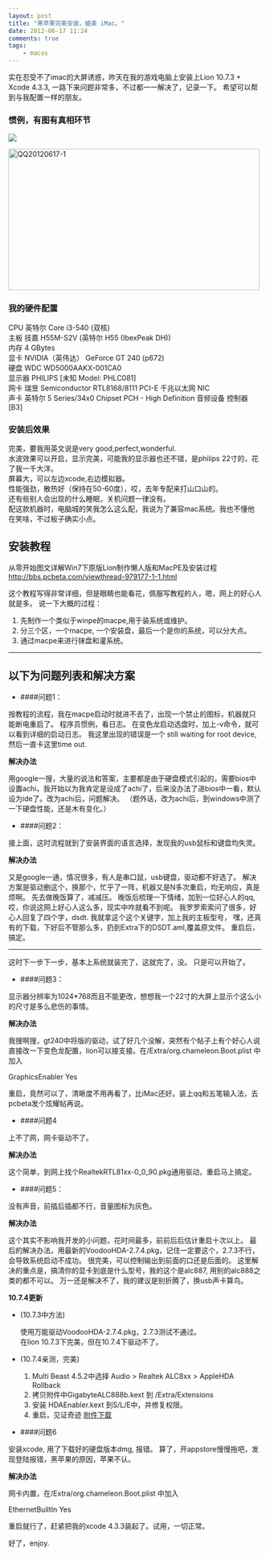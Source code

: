 ```yaml
---
layout: post
title: "黑苹果完美安装，媲美 iMac。"
date: 2012-06-17 11:24
comments: true
tags: 
    - macos
---
```


实在忍受不了imac的大屏诱惑，昨天在我的游戏电脑上安装上Lion 10.7.3 + Xcode 4.3.3, 一路下来问题非常多，不过都一一解决了，记录一下。 希望可以帮到与我配置一样的朋友。

### 惯例，有图有真相环节
![](http://l.ruby-china.org/photo/96e0bc2eaf78075ebd01bdfb12953abe.jpg)

<a href="http://www.flickr.com/photos/73858287@N03/7385074806/" title="Flickr 上 hhuai2012 的 QQ20120617-1"><img src="http://farm6.staticflickr.com/5275/7385074806_e32fac48c2.jpg" width="500" height="281" alt="QQ20120617-1"></a>

### 我的硬件配置

CPU 英特尔 Core i3-540 (双核)     
主板 技嘉 H55M-S2V (英特尔 H55 (IbexPeak DH))      
内存 4 GBytes      
显卡 NVIDIA（英伟达） GeForce GT 240 (p672)      
硬盘 WDC WD5000AAKX-001CA0      
显示器 PHILIPS [未知 Model: PHLC081]      
网卡 瑞昱 Semiconductor RTL8168/8111 PCI-E 千兆以太网 NIC      
声卡 英特尔 5 Series/34x0 Chipset PCH - High Definition 音频设备 控制器 [B3]      

### 安装后效果

完美，要我用英文说是very good,perfect,wonderful.     
水波效果可以开启，显示完美，可能我的显示器也还不错，是philips 22寸的，花了我一千大洋。     
屏幕大，可以左边xcode,右边模拟器。     
性能强劲，散热好（保持在50-60度），哎，去年专配来打山口山的。     
还有些别人会出现的什么睡眠，关机问题一律没有。     
配这款机器时，电脑城的笑我怎么这么配，我说为了兼容mac系统。我也不懂他在笑啥，不过板子确实小点。     

## 安装教程

从零开始图文详解Win7下原版Lion制作懒人版和MacPE及安装过程
http://bbs.pcbeta.com/viewthread-979177-1-1.html

这个教程写得非常详细，但是眼睛也能看花，佩服写教程的人，嗯，网上的好心人就是多。
说一下大概的过程：

1.   先制作一个类似于winpe的macpe,用于装系统或维护。
1.   分三个区，一个macpe, 一个安装盘，最后一个是你的系统，可以分大点。
1.   通过macpe来进行抹盘和灌系统。   
             
------------
## 以下为问题列表和解决方案

- ####问题1：

按教程的流程，我在macpe启动时就进不去了，出现一个禁止的图标，机器就只能断电重启了。
程序员惯例，看日志。 在变色龙启动选盘时，加上-v命令，就可以看到详细的启动日志。
我这里出现的错误是一个 still waiting for root device, 然后一直卡这里time out.

**解决办法**

用google一搜，大量的说法和答案，主要都是由于硬盘模式引起的，需要bios中设置achi，我开始以为我肯定是设成了achi了，后来没办法了进bios中一看，默认设为ide了。改为achi后，问题解决。
（题外话，改为achi后，到windows中测了一下硬盘性能，还是木有变化。）

- ####问题2：

接上面，这时流程就到了安装界面的语言选择，发现我的usb鼠标和键盘均失灵。

**解决办法**

又是google一通，情况很多，有人是串口鼠，usb键盘，驱动都不好选了。 解决方案是驱动删这个，换那个，忙乎了一阵，机器又是N多次重启，均无响应，真是烦啊。
先去做晚饭算了，减减压。
晚饭后梳理一下情绪，加到一位好心人的qq,哎，你说这网上好心人这么多，现实中咋就看不到呢。
我罗罗索索问了很多，好心人回复了四个字，dsdt. 我就拿这个这个关键字，加上我的主板型号，
嘿，还真有的下载，下好后不管那么多，扔到Extra下的DSDT.aml,覆盖原文件。
重启后，搞定。

------------
这时下一步下一步，基本上系统就装完了，这就完了，没。 只是可以开始了。

- ####问题3：

显示器分辨率为1024*768而且不能更改，想想我一个22寸的大屏上显示个这么小的尺寸是多么悲伤的事情。

**解决办法**

我搜啊搜，gt240中将版的驱动，试了好几个没解，突然有个帖子上有个好心人说直接改一下变色龙配置，lion可以接支接。在/Extra/org.chameleon.Boot.plist 中加入

  <key>GraphicsEnabler</key>
  <string>Yes</string>

重启，竟然可以了，清晰度不用再看了，比iMac还好。装上qq和五笔输入法，去pcbeta发个炫耀帖再说。

- ####问题4

上不了网，网卡驱动不了。

**解决办法**

这个简单，到网上找个RealtekRTL81xx-0_0_90.pkg通用驱动，重启马上搞定。

- ####问题5：

没有声音，前插后插都不行，音量图标为灰色。

**解决办法**

这个其实不影响我开发的小问题，花时间最多，前前后后估计重启十次以上。
最后的解决办法，用最新的VoodooHDA-2.7.4.pkg，记住一定要这个，2.7.3不行，会导致系统启动不成功。
很完美，可以控制输出到前面的口还是后面的。
这里解决的重点是，搞清你的显卡到底是什么型号，我的这个是alc887, 用别的alc888之类的都不可以。
万一还是解决不了，我的建议是别折腾了，换usb声卡算鸟。

**10.7.4更新**

  - (10.7.3中方法)

    使用万能驱动VoodooHDA-2.7.4.pkg，2.7.3测试不通过。    
    在lion 10.7.3下完美，但在10.7.4下驱动不了。

  - (10.7.4亲测，完美)

    1. Multi Beast 4.5.2中选择
    Audio > Realtek ALC8xx > AppleHDA Rollback
    2. 拷贝附件中GigabyteALC888b.kext 到 /Extra/Extensions
    3. 安装 HDAEnabler.kext 到S/L/E中，并修复权限。
    4. 重启，见证奇迹
  [附件下载][1]

- ####问题6

安装xcode, 用了下载好的硬盘版本dmg, 报错。
算了，开appstore慢慢拖吧，发现登陆报错，黑苹果的原因，苹果不认。

**解决办法**

网卡内置，在/Extra/org.chameleon.Boot.plist 中加入

  <key>EthernetBuiltIn</key>
  <string>Yes</string>

重启就行了，赶紧把我的xcode 4.3.3装起了。试用，一切正常。

好了，enjoy.

[1]: http://bbs.pcbeta.com/viewthread-1060017-1-1.html
